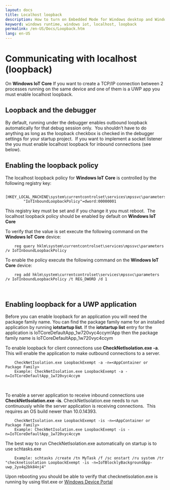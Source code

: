 ```yaml
---
layout: docs
title: Localhost loopback
description: How to turn on Embedded Mode for Windows desktop and Windows Mobile editions
keyword: windows runtime, windows iot, localhost, loopback
permalink: /en-US/Docs/Loopback.htm
lang: en-US
---
```


# Communicating with localhost (loopback)

On **Windows IoT Core** If you want to create a TCP/IP connection between 2 processes running on the same device and one of them is a UWP app you must enable localhost loopback.

## Loopback and the debugger 
By default, running under the debugger enables outbound loopback automatically for that debug session only.  You shouldn’t have to do anything as long as the loopback checkbox is checked in the debugger settings for your startup project.  If you want to implement a socket listener the you must enable localhost loopback for inbound connections (see below).
 
## Enabling the loopback policy
The localhost loopback policy for **Windows IoT Core** is controlled by the following registry key:

        [HKEY_LOCAL_MACHINE\system\currentcontrolset\services\mpssvc\parameters]
            "IoTInboundLoopbackPolicy"=dword:00000001

This registry key must be set and if you change it you must reboot.  The localhost loopback policy should be enabled by default on **Windows IoT Core**

To verify that the value is set execute the following command on the **Windows IoT Core** device:

        reg query hklm\system\currentcontrolset\services\mpssvc\parameters /v IoTInboundLoopbackPolicy

To enable the policy execute the following command on the **Windows IoT Core** device:

        reg add hklm\system\currentcontrolset\services\mpssvc\parameters /v IoTInboundLoopbackPolicy /t REG_DWORD /d 1
 

## Enabling loopback for a UWP application
Before you can enable loopback for an application you will need the package family name.  You can find the package family name for an installed application by running **iotstartup list**.  If the **iotstartup list** entry for the application is IoTCoreDefaultApp\_1w720vyc4ccym!App then the package family name is IoTCoreDefaultApp\_1w720vyc4ccym

To enable loopback for client connections use **CheckNetIsolation.exe -a**.  This will enable the application to make outbound connections to a server.

        CheckNetIsolation.exe LoopbackExempt -a -n=<AppContainer or Package Family>
        Example: CheckNetIsolation.exe LoopbackExempt -a -n=IoTCoreDefaultApp_1w720vyc4ccym
 

To enable a server application to receive inbound connections use **CheckNetIsolation.exe -is**. CheckNetIsolation.exe needs to run continuously while the server application is receiving connections.  This requires an OS build newer than 10.0.14393.

        CheckNetIsolation.exe LoopbackExempt -is -n=<AppContainer or Package Family>
        Example: CheckNetIsolation.exe LoopbackExempt -is -n=IoTCoreDefaultApp_1w720vyc4ccym

The best way to run CheckNetIsolation.exe automatically on startup is to use schtasks.exe

        Example: schtasks /create /tn MyTask /f /sc onstart /ru system /tr "checknetisolation LoopbackExempt -is -n=IoTBlocklyBackgroundApp-uwp_2yx4q2bk84nj4"

Upon rebooting you should be able to verify that checknetisolation.exe is running by using tlist.exe or [Windows Device Portal](https://developer.microsoft.com/en-us/windows/iot/docs/deviceportal)